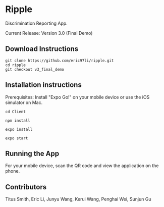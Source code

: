# Ripple

Discrimination Reporting App.

Current Release: Version 3.0 (Final Demo)

## Download Instructions

```
git clone https://github.com/eric97li/ripple.git
cd ripple
git checkout v3_final_demo
```

## Installation instructions

Prerequisites: Install "Expo Go!" on your mobile device or use the iOS simulator on Mac.

```
cd Client

npm install

expo install

expo start
```

## Running the App

For your mobile device, scan the QR code and view the application on the phone.

## Contributors

Titus Smith, Eric Li, Junyu Wang, Kerui Wang, Penghai Wei, Sunjun Gu
